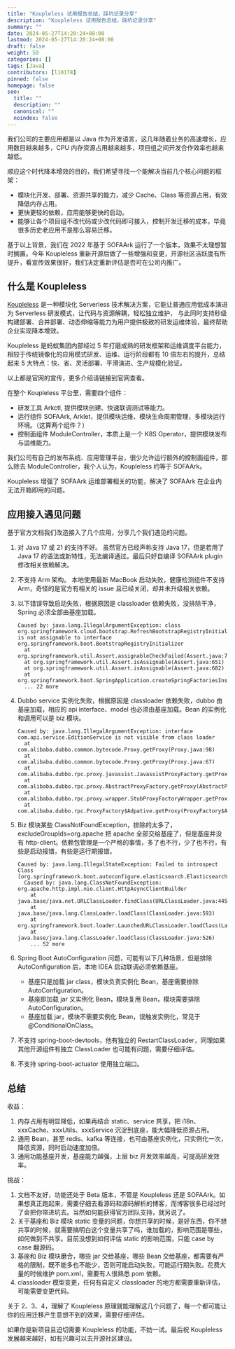 ```yaml
---
title: "Koupleless 试用报告总结，踩坑记录分享"
description: "Koupleless 试用报告总结，踩坑记录分享"
summary: ""
date: 2024-05-27T14:20:24+08:00
lastmod: 2024-05-27T14:20:24+08:00
draft: false
weight: 50
categories: []
tags: [Java]
contributors: [l10178]
pinned: false
homepage: false
seo:
  title: ""
  description: ""
  canonical: ""
  noindex: false
---
```


我们公司的主要应用都是以 Java 作为开发语言，这几年随着业务的高速增长，应用数目越来越多，CPU 内存资源占用越来越多，项目组之间开发合作效率也越来越低。

顺应这个时代降本增效的目的，我们希望寻找一个能解决当前几个核心问题的框架：

- 模块化开发、部署、资源共享的能力，减少 Cache、Class 等资源占用，有效降低内存占用。
- 更快更轻的依赖，应用能够更快的启动。
- 能够让各个项目组不改代码或少改代码即可接入，控制开发迁移的成本，毕竟很多历史老应用不是那么容易迁移。

基于以上背景，我们在 2022 年基于 SOFAArk 运行了一个版本，效果不太理想暂时搁置。今年 Koupleless 重新开源后做了一些增强和变更，开源社区活跃度有所提升，看宣传效果很好，我们决定重新评估是否可在公司内推广。

## 什么是 Koupleless

[Koupleless](https://koupleless.io/home/) 是一种模块化 Serverless 技术解决方案，它能让普通应用低成本演进为 Serverless 研发模式，让代码与资源解耦，轻松独立维护， 与此同时支持秒级构建部署、合并部署、动态伸缩等能力为用户提供极致的研发运维体验，最终帮助企业实现降本增效。

Koupleless 是蚂蚁集团内部经过 5 年打磨成熟的研发框架和运维调度平台能力，相较于传统镜像化的应用模式研发、运维、运行阶段都有 10 倍左右的提升，总结起来 5 大特点：快、省、灵活部署、平滑演进、生产规模化验证。

以上都是官网的宣传，更多介绍请链接到官网查看。

在整个 Koupleless 平台里，需要四个组件：

- 研发工具 Arkctl, 提供模块创建、快速联调测试等能力。
- 运行组件 SOFAArk, Arklet，提供模块运维、模块生命周期管理，多模块运行环境。（这算两个组件？）
- 控制面组件 ModuleController，本质上是一个 K8S Operator，提供模块发布与运维能力。

我们公司有自己的发布系统、应用管理平台，很少允许运行额外的控制面组件，那么除去 ModuleController，我个人认为，Koupleless 约等于 SOFAArk。

Koupleless 增强了 SOFAArk 运维部署相关的功能，解决了 SOFAArk 在企业内无法开箱即用的问题。

## 应用接入遇见问题

基于官方文档我们改造接入了几个应用，分享几个我们遇见的问题。

1. 对 Java 17 或 21 的支持不好。
    虽然官方已经声称支持 Java 17，但是若用了 Java 17 的语法或新特性，无法编译通过。最后只好自编译 SOFAArk plugin 修改相关依赖解决。

2. 不支持 Arm 架构。
    本地使用最新 MacBook 启动失败，健康检测组件不支持 Arm，奇怪的是官方有相关的 issue 且已经关闭，却并未升级相关依赖。

3. 以下错误导致启动失败，根据原因是 classloader 依赖失败，没排除干净，Spring 必须全部由基座加载。

    ```console
    Caused by: java.lang.IllegalArgumentException: class org.springframework.cloud.bootstrap.RefreshBootstrapRegistryInitializer is not assignable to interface org.springframework.boot.BootstrapRegistryInitializer
      at org.springframework.util.Assert.assignableCheckFailed(Assert.java:720)
      at org.springframework.util.Assert.isAssignable(Assert.java:651)
      at org.springframework.util.Assert.isAssignable(Assert.java:682)
      at org.springframework.boot.SpringApplication.createSpringFactoriesInstances(SpringApplication.java:444)
      ... 22 more
    ```

4. Dubbo service 实例化失败，根据原因是 classloader 依赖失败，dubbo 由基座加载，相应的 api interface、model 也必须由基座加载。Bean 的实例化和调用可以是 biz 模块。

    ```console
    Caused by: java.lang.IllegalArgumentException: interface com.api.service.EditionService is not visible from class loader
      at com.alibaba.dubbo.common.bytecode.Proxy.getProxy(Proxy.java:98)
      at com.alibaba.dubbo.common.bytecode.Proxy.getProxy(Proxy.java:67)
      at com.alibaba.dubbo.rpc.proxy.javassist.JavassistProxyFactory.getProxy(JavassistProxyFactory.java:35)
      at com.alibaba.dubbo.rpc.proxy.AbstractProxyFactory.getProxy(AbstractProxyFactory.java:49)
      at com.alibaba.dubbo.rpc.proxy.wrapper.StubProxyFactoryWrapper.getProxy(StubProxyFactoryWrapper.java:60)
      at com.alibaba.dubbo.rpc.ProxyFactory$Adpative.getProxy(ProxyFactory$Adpative.java)
    ```

5. Biz 模块某些 ClassNotFoundException，排除的太多了，excludeGroupIds=org.apache 把 apache 全部交给基座了，但是基座并没有 http-client。依赖包管理是一个严格的事情，多了也不行，少了也不行，有些是启动报错，有些是运行期报错。

    ```console
    Caused by: java.lang.IllegalStateException: Failed to introspect Class [org.springframework.boot.autoconfigure.elasticsearch.ElasticsearchRestClientConfigurations$RestClientBuilderConfiguration]
      Caused by: java.lang.ClassNotFoundException: org.apache.http.impl.nio.client.HttpAsyncClientBuilder
        at java.base/java.net.URLClassLoader.findClass(URLClassLoader.java:445)
        at java.base/java.lang.ClassLoader.loadClass(ClassLoader.java:593)
        at org.springframework.boot.loader.LaunchedURLClassLoader.loadClass(LaunchedURLClassLoader.java:151)
        at java.base/java.lang.ClassLoader.loadClass(ClassLoader.java:526)
        ... 52 more
    ```

6. Spring Boot AutoConfiguration 问题，可能有以下几种场景，但是排除 AutoConfiguration 后，本地 IDEA 启动联调必须依赖基座。
   - 基座只是加载 jar class，模块负责实例化 Bean，基座需要排除 AutoConfiguration。
   - 基座即加载 jar 又实例化 Bean，模块复用 Bean，模块需要排除 AutoConfiguration。
   - 基座加载 jar，模块不需要实例化 Bean，误触发实例化，常见于@ConditionalOnClass。

7. 不支持 spring-boot-devtools，他有独立的 RestartClassLoader，同理如果其他开源组件有独立 ClassLoader 也可能有问题，需要仔细评估。
8. 不支持 spring-boot-actuator 使用独立端口。

## 总结

收益：

1. 内存占用有明显降低，如果再结合 static、service 共享，把 i18n、xxxCache、xxxUtils、xxxService 沉淀到底座，能大幅降低资源占用。
2. 通用 Bean，甚至 redis、kafka 等连接，也可由基座实例化，只实例化一次，降低资源，同时启动速度加倍。
3. 通用功能基座开发，基座能力越强，上层 biz 开发效率越高，可提高研发效率。

挑战：

1. 文档不友好，功能还处于 Beta 版本，不管是 Koupleless 还是 SOFAArk。如果想真正跑起来，需要仔细去看源码和源码解析的博客，而博客很多已经过时了会把你带进坑去。当然如何能获得官方团队支持，就另说了。
2. 关于基座和 Biz 模块 static 变量的问题，你想共享的时候，是好东西，你不想共享的时候，就需要搞明白这个变量共享了吗，谁加载的，影响范围是哪些，如何做到不共享。目前没想到如何评估 static 的影响范围，只能 case by  case 翻源码。
3. 基座和 Biz 模块磨合，哪些 jar 交给基座，哪些 Bean 交给基座，都需要有严格的限制，既不能多也不能少，否则可能启动失败，可能运行期失败。花费大量的时候维护 pom.xml，需要有人很熟悉 pom 依赖。
4. classloader 模型变更，任何有自定义 classloader 的地方都需要重新评估，可能需要变更代码。

关于 2、3、4，理解了 Koupleless 原理就能理解这几个问题了，每一个都可能让你的应用迁移产生意想不到的效果，需要仔细评估。

如果你是新项目且迫切需要 Koupleless 的功能，不妨一试。最后祝 Koupleless 发展越来越好，如有兴趣可以去开源社区建设。
